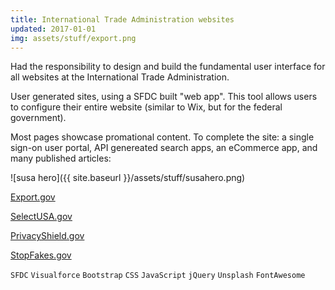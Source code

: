 ```yaml
---
title: International Trade Administration websites
updated: 2017-01-01 
img: assets/stuff/export.png
---
```


Had the responsibility to design and build the fundamental user interface for all websites at the International Trade Administration. 

User generated sites, using a SFDC built "web app". This tool allows users to configure their entire website (similar to Wix, but for the federal government).

Most pages showcase promational content. To complete the site: a single sign-on user portal, API genereated search apps, an eCommerce app, and many published articles:

![susa hero]({{ site.baseurl }}/assets/stuff/susahero.png) 

[Export.gov](https://www.export.gov/)

[SelectUSA.gov](https://www.selectusa.gov/)

[PrivacyShield.gov](https://www.privacyshield.gov/)

[StopFakes.gov](https://www.stopfakes.gov/)
 
`SFDC` `Visualforce` `Bootstrap` `CSS` `JavaScript` `jQuery` `Unsplash` `FontAwesome`